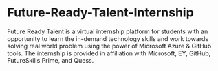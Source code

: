 # Future-Ready-Talent-Internship
Future Ready Talent is a virtual internship platform for students with an opportunity to learn the in-demand technology skills and work towards solving real world problem using the power of Microsoft Azure &amp; GitHub tools. The internship is provided in affiliation with Microsoft, EY, GitHub, FutureSkills Prime, and Quess.
